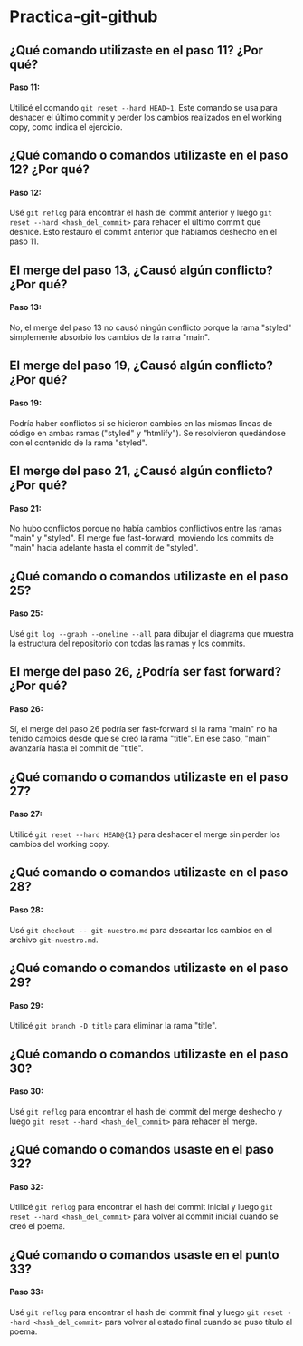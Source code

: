 # Practica-git-github

## ¿Qué comando utilizaste en el paso 11? ¿Por qué?
#### Paso 11:
Utilicé el comando `git reset --hard HEAD~1`. Este comando se usa para deshacer el último commit y perder los cambios realizados en el working copy, como indica el ejercicio.

## ¿Qué comando o comandos utilizaste en el paso 12? ¿Por qué?
#### Paso 12:
Usé `git reflog` para encontrar el hash del commit anterior y luego `git reset --hard <hash_del_commit>` para rehacer el último commit que deshice. Esto restauró el commit anterior que habíamos deshecho en el paso 11.

## El merge del paso 13, ¿Causó algún conflicto? ¿Por qué?
#### Paso 13:
No, el merge del paso 13 no causó ningún conflicto porque la rama "styled" simplemente absorbió los cambios de la rama "main".

## El merge del paso 19, ¿Causó algún conflicto? ¿Por qué?
#### Paso 19:
Podría haber conflictos si se hicieron cambios en las mismas líneas de código en ambas ramas ("styled" y "htmlify"). Se resolvieron quedándose con el contenido de la rama "styled".

## El merge del paso 21, ¿Causó algún conflicto? ¿Por qué?
#### Paso 21:
No hubo conflictos porque no había cambios conflictivos entre las ramas "main" y "styled". El merge fue fast-forward, moviendo los commits de "main" hacia adelante hasta el commit de "styled".

## ¿Qué comando o comandos utilizaste en el paso 25?
#### Paso 25:
Usé `git log --graph --oneline --all` para dibujar el diagrama que muestra la estructura del repositorio con todas las ramas y los commits.

## El merge del paso 26, ¿Podría ser fast forward? ¿Por qué?
#### Paso 26:
Sí, el merge del paso 26 podría ser fast-forward si la rama "main" no ha tenido cambios desde que se creó la rama "title". En ese caso, "main" avanzaría hasta el commit de "title".

## ¿Qué comando o comandos utilizaste en el paso 27?
#### Paso 27:
Utilicé `git reset --hard HEAD@{1}` para deshacer el merge sin perder los cambios del working copy.

## ¿Qué comando o comandos utilizaste en el paso 28?
#### Paso 28:
Usé `git checkout -- git-nuestro.md` para descartar los cambios en el archivo `git-nuestro.md`.

## ¿Qué comando o comandos utilizaste en el paso 29?
#### Paso 29:
Utilicé `git branch -D title` para eliminar la rama "title".

## ¿Qué comando o comandos utilizaste en el paso 30?
#### Paso 30:
Usé `git reflog` para encontrar el hash del commit del merge deshecho y luego `git reset --hard <hash_del_commit>` para rehacer el merge.

## ¿Qué comando o comandos usaste en el paso 32?
#### Paso 32:
Utilicé `git reflog` para encontrar el hash del commit inicial y luego `git reset --hard <hash_del_commit>` para volver al commit inicial cuando se creó el poema.

## ¿Qué comando o comandos usaste en el punto 33?
#### Paso 33:
Usé `git reflog` para encontrar el hash del commit final y luego `git reset --hard <hash_del_commit>` para volver al estado final cuando se puso título al poema.